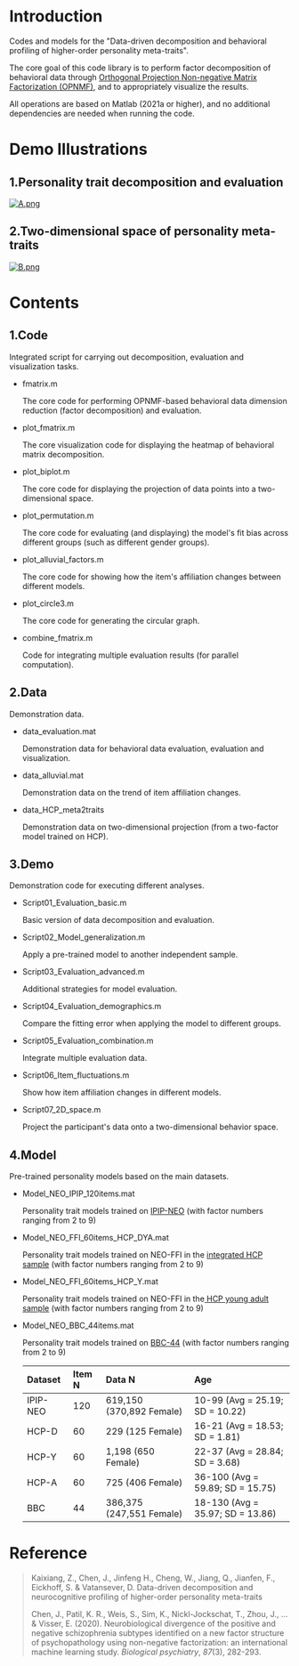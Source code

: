 # Introduction

Codes and models for the "Data-driven decomposition and behavioral profiling of higher-order personality meta-traits".

The core goal of this code library is to perform factor decomposition of behavioral data through [Orthogonal Projection Non-negative Matrix Factorization (OPNMF)](https://github.com/asotiras/brainparts), and to appropriately visualize the results.

All operations are based on Matlab (2021a or higher), and no additional dependencies are needed when running the code.

# Demo Illustrations

## **1.Personality trait decomposition and evaluation**

[![A.png](https://i.postimg.cc/gk6LWcXq/A.png)](https://postimg.cc/svsgPrJv)

## 2.Two-dimensional space of personality meta-traits

[![B.png](https://i.postimg.cc/wxkgRCK8/B.png)](https://postimg.cc/WttQQfbX)

# Contents

## 1.Code

Integrated script for carrying out decomposition, evaluation and visualization tasks.

*   fmatrix.m

    The core code for performing OPNMF-based behavioral data dimension reduction (factor decomposition) and evaluation.

*   plot\_fmatrix.m

    The core visualization code for displaying the heatmap of behavioral matrix decomposition.

*   plot\_biplot.m

    The core code for displaying the projection of data points into a two-dimensional space.

*   plot\_permutation.m

    The core code for evaluating (and displaying) the model's fit bias across different groups (such as different gender groups).

*   plot\_alluvial\_factors.m

    The core code for showing how the item's affiliation changes between different models.
	
*   plot\_circle3.m

    The core code for generating the circular graph.

*   combine\_fmatrix.m

    Code for integrating multiple evaluation results (for parallel computation).

## 2.Data

Demonstration data.

*   data\_evaluation.mat

    Demonstration data for behavioral data evaluation, evaluation and visualization.
*   data\_alluvial.mat

    Demonstration data on the trend of item affiliation changes.
*   data\_HCP\_meta2traits

    Demonstration data on two-dimensional projection (from a two-factor model trained on HCP).

## 3.Demo

Demonstration code for executing different analyses.

*   Script01\_Evaluation\_basic.m

    Basic version of data decomposition and evaluation.
*   Script02\_Model\_generalization.m

    Apply a pre-trained model to another independent sample.
*   Script03\_Evaluation\_advanced.m

    Additional strategies for model evaluation.
*   Script04\_Evaluation\_demographics.m

    Compare the fitting error when applying the model to different groups.
*   Script05\_Evaluation\_combination.m

    Integrate multiple evaluation data.
*   Script06\_Item\_fluctuations.m

    Show how item affiliation changes in different models.
*   Script07\_2D\_space.m

    Project the participant's data onto a two-dimensional behavior space.

## 4.Model

Pre-trained personality models based on the main datasets.

*   Model\_NEO\_IPIP\_120items.mat

    Personality trait models trained on [IPIP-NEO](https://ipip.ori.org/) (with factor numbers ranging from 2 to 9)
*   Model\_NEO\_FFI\_60items\_HCP\_DYA.mat

    Personality trait models trained on NEO-FFI in the [integrated HCP sample](https://www.humanconnectome.org/) (with factor numbers ranging from 2 to 9)
*   Model\_NEO\_FFI\_60items\_HCP\_Y.mat

    Personality trait models trained on NEO-FFI in the[ HCP young adult sample](https://www.humanconnectome.org/) (with factor numbers ranging from 2 to 9)
*   Model\_NEO\_BBC\_44items.mat

    Personality trait models trained on [BBC-44](https://beta.ukdataservice.ac.uk/datacatalogue/doi/?id=7656#!#1) (with factor numbers ranging from 2 to 9)

    | Dataset  | **Item N** | **Data N**               | **Age**                          |
    | :------- | :--------- | :----------------------- | :------------------------------- |
    | IPIP-NEO | 120        | 619,150 (370,892 Female) | 10-99 (Avg = 25.19; SD = 10.22)  |
    | HCP-D    | 60         | 229 (125 Female)         | 16-21 (Avg = 18.53; SD = 1.81)   |
    | HCP-Y    | 60         | 1,198 (650 Female)       | 22-37 (Avg = 28.84; SD = 3.68)   |
    | HCP-A    | 60         | 725 (406 Female)         | 36-100 (Avg = 59.89; SD = 15.75) |
    | BBC      | 44         | 386,375 (247,551 Female) | 18-130 (Avg = 35.97; SD = 13.86) |

# Reference

> Kaixiang, Z., Chen, J., Jinfeng H., Cheng, W., Jiang, Q., Jianfen, F., Eickhoff, S. & Vatansever, D. Data-driven decomposition and neurocognitive profiling of higher-order personality meta-traits
>
> Chen, J., Patil, K. R., Weis, S., Sim, K., Nickl-Jockschat, T., Zhou, J., ... & Visser, E. (2020). Neurobiological divergence of the positive and negative schizophrenia subtypes identified on a new factor structure of psychopathology using non-negative factorization: an international machine learning study. *Biological psychiatry*, *87*(3), 282-293.

